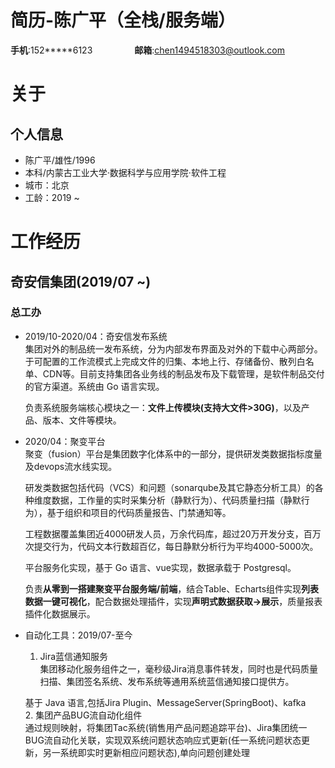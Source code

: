 # 简历-陈广平（全栈/服务端）
**手机**:152*****6123&nbsp;&nbsp;&nbsp;&nbsp;&nbsp;&nbsp;&nbsp;&nbsp;&nbsp;&nbsp;&nbsp;&nbsp;&nbsp;&nbsp;&nbsp;&nbsp;&nbsp;**邮箱**:chen1494518303@outlook.com
# 关于
## 个人信息
* 陈广平/雄性/1996
* 本科/内蒙古工业大学·数据科学与应用学院·软件工程
* 城市：北京
* 工龄：2019 ~
# 工作经历
## 奇安信集团(2019/07 ~)
### 总工办
* 2019/10-2020/04：奇安信发布系统  
集团对外的制品统一发布系统，分为内部发布界面及对外的下载中心两部分。于可配置的工作流模式上完成文件的归集、本地上行、存储备份、散列白名单、CDN等。目前支持集团各业务线的制品发布及下载管理，是软件制品交付的官方渠道。系统由 Go 语言实现。  
  
  负责系统服务端核心模块之一：**文件上传模块(支持大文件>30G)**，以及产品、版本、文件等模块。  

* 2020/04：聚变平台  
聚变（fusion）平台是集团数字化体系中的一部分，提供研发类数据指标度量及devops流水线实现。  
  
  研发类数据包括代码（VCS）和问题（sonarqube及其它静态分析工具）的各种维度数据，工作量的实时采集分析（静默行为）、代码质量扫描（静默行为），基于组织和项目的代码质量报告、门禁通知等。  
  
  工程数据覆盖集团近4000研发人员，万余代码库，超过20万开发分支，百万次提交行为，代码文本行数超百亿，每日静默分析行为平均4000-5000次。  
      
  平台服务化实现，基于 Go 语言、vue实现，数据承载于 Postgresql。  
  
  负责**从零到一搭建聚变平台服务端/前端**，结合Table、Echarts组件实现**列表数据一键可视化**，配合数据处理插件，实现**声明式数据获取->展示**，质量报表插件化数据展示。
 * 自动化工具：2019/07-至今  
     1. Jira蓝信通知服务  
     集团移动化服务组件之一，毫秒级Jira消息事件转发，同时也是代码质量扫描、集团签名系统、发布系统等通用系统蓝信通知接口提供方。  
         
     基于 Java 语言,包括Jira Plugin、MessageServer(SpringBoot)、kafka  
    2. 集团产品BUG流自动化组件  
     通过规则映射，将集团Tac系统(销售用产品问题追踪平台)、Jira集团统一BUG流自动化关联，实现双系统问题状态响应式更新(任一系统问题状态更新，另一系统即实时更新相应问题状态),单向问题创建处理
     
     
     
 
 
  
